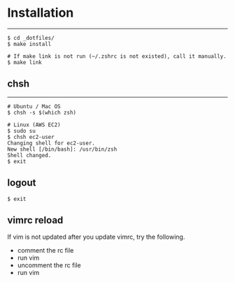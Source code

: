 # Installation
-----
```
$ cd _dotfiles/
$ make install

# If make link is not run (~/.zshrc is not existed), call it manually.
$ make link
```

## chsh
-----
```
# Ubuntu / Mac OS
$ chsh -s $(which zsh)

# Linux (AWS EC2)
$ sudo su
$ chsh ec2-user
Changing shell for ec2-user.
New shell [/bin/bash]: /usr/bin/zsh
Shell changed.
$ exit
```

## logout
```
$ exit
```

## vimrc reload
If vim is not updated after you update vimrc, try the following.
- comment the rc file
- run vim
- uncomment the rc file
- run vim
